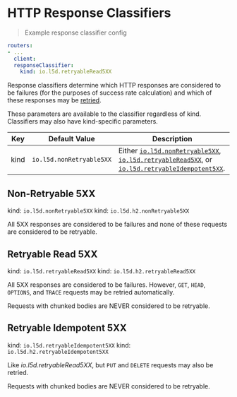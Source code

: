 # HTTP Response Classifiers
> Example response classifier config

```yaml
routers:
- ...
  client:
  responseClassifier:
    kind: io.l5d.retryableRead5XX
```

Response classifiers determine which HTTP responses are considered to
be failures (for the purposes of success rate calculation) and which
of these responses may be [retried](#retries).

<aside class="notice">
These parameters are available to the classifier regardless of kind. Classifiers may also have kind-specific parameters.
</aside>

Key | Default Value | Description
--- | ------------- | -----------
kind | `io.l5d.nonRetryable5XX` | Either [`io.l5d.nonRetryable5XX`](#non-retryable-5xx), [`io.l5d.retryableRead5XX`](#retryable-read-5xx), or [`io.l5d.retryableIdempotent5XX`](#retryable-idempotent-5xx).


## Non-Retryable 5XX

kind: `io.l5d.nonRetryable5XX`
kind: `io.l5d.h2.nonRetryable5XX`

All 5XX responses are considered to be failures and none of these
requests are considered to be retryable.

## Retryable Read 5XX

kind: `io.l5d.retryableRead5XX`
kind: `io.l5d.h2.retryableRead5XX`

All 5XX responses are considered to be failures. However, `GET`,
`HEAD`, `OPTIONS`, and `TRACE` requests may be retried automatically.

<aside class="warning">
Requests with chunked bodies are NEVER considered to be retryable.
</aside>

## Retryable Idempotent 5XX

kind: `io.l5d.retryableIdempotent5XX`
kind: `io.l5d.h2.retryableIdempotent5XX`

Like _io.l5d.retryableRead5XX_, but `PUT` and `DELETE` requests may
also be retried.

<aside class="warning">
Requests with chunked bodies are NEVER considered to be retryable.
</aside>
